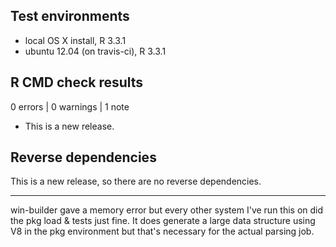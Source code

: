 ## Test environments
* local OS X install, R 3.3.1
* ubuntu 12.04 (on travis-ci), R 3.3.1

## R CMD check results

0 errors | 0 warnings | 1 note

* This is a new release.

## Reverse dependencies

This is a new release, so there are no reverse dependencies.

---

win-builder gave a memory error but every other system I've 
run this on did the pkg load & tests just fine. It does
generate a large data structure using V8 in the pkg
environment but that's necessary for the actual parsing job.
